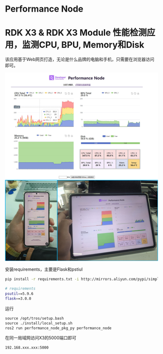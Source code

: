 # Performance Node

# RDK X3 & RDK X3 Module 性能检测应用，监测CPU, BPU, Memory和Disk

该应用基于Web网页打造，无论是什么品牌的电脑和手机，只需要在浏览器访问即可。

<img src=".\doc\desktop_demo.jpg" alt="desktop_demo" style="zoom:70%;" />

<img src=".\doc\mult_device.jpg" alt="mult_device" style="zoom:70%;" />

安装requirements，主要是Flask和pstiul

```bash
pip install -r requirements.txt -i http://mirrors.aliyun.com/pypi/simple/ --trusted-host mirrors.aliyun.com
```
```bash
# requirements
psutil==5.9.6
flask==3.0.0
```


运行

```
source /opt/tros/setup.bash
source ./install/local_setup.sh
ros2 run performance_node_pkg_py performance_node
```

在同一局域网访问X3的5000端口即可

```bash
192.168.xxx.xxx:5000
```



